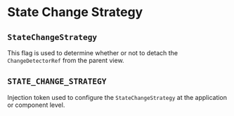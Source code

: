 # State Change Strategy

## `StateChangeStrategy`

This flag is used to determine whether or not to detach the
`ChangeDetectorRef` from the parent view.

## `STATE_CHANGE_STRATEGY`

Injection token used to configure the `StateChangeStrategy` at the
application or component level.
